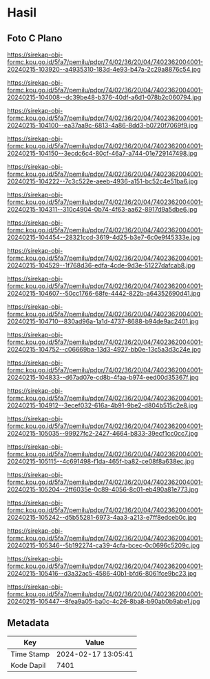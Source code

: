# Hasil

## Foto C Plano

https://sirekap-obj-formc.kpu.go.id/5fa7/pemilu/pdpr/74/02/36/20/04/7402362004001-20240215-103920--a4935310-183d-4e93-b47a-2c29a8876c54.jpg

https://sirekap-obj-formc.kpu.go.id/5fa7/pemilu/pdpr/74/02/36/20/04/7402362004001-20240215-104008--dc39be48-b376-40df-a6d1-078b2c060794.jpg

https://sirekap-obj-formc.kpu.go.id/5fa7/pemilu/pdpr/74/02/36/20/04/7402362004001-20240215-104100--ea37aa9c-6813-4a86-8dd3-b0720f7069f9.jpg

https://sirekap-obj-formc.kpu.go.id/5fa7/pemilu/pdpr/74/02/36/20/04/7402362004001-20240215-104150--3ecdc6c4-80cf-46a7-a744-01e729147498.jpg

https://sirekap-obj-formc.kpu.go.id/5fa7/pemilu/pdpr/74/02/36/20/04/7402362004001-20240215-104222--7c3c522e-aeeb-4936-a151-bc52c4e51ba6.jpg

https://sirekap-obj-formc.kpu.go.id/5fa7/pemilu/pdpr/74/02/36/20/04/7402362004001-20240215-104311--310c4904-0b74-4f63-aa62-8917d9a5dbe6.jpg

https://sirekap-obj-formc.kpu.go.id/5fa7/pemilu/pdpr/74/02/36/20/04/7402362004001-20240215-104454--28321ccd-3619-4d25-b3e7-6c0e9f45333e.jpg

https://sirekap-obj-formc.kpu.go.id/5fa7/pemilu/pdpr/74/02/36/20/04/7402362004001-20240215-104529--1f768d36-edfa-4cde-9d3e-51227dafcab8.jpg

https://sirekap-obj-formc.kpu.go.id/5fa7/pemilu/pdpr/74/02/36/20/04/7402362004001-20240215-104607--50cc1766-68fe-4442-822b-a64352690d41.jpg

https://sirekap-obj-formc.kpu.go.id/5fa7/pemilu/pdpr/74/02/36/20/04/7402362004001-20240215-104710--830ad96a-1a1d-4737-8688-b94de9ac2401.jpg

https://sirekap-obj-formc.kpu.go.id/5fa7/pemilu/pdpr/74/02/36/20/04/7402362004001-20240215-104752--c06669ba-13d3-4927-bb0e-13c5a3d3c24e.jpg

https://sirekap-obj-formc.kpu.go.id/5fa7/pemilu/pdpr/74/02/36/20/04/7402362004001-20240215-104833--d67ad07e-cd8b-4faa-b974-eed00d35367f.jpg

https://sirekap-obj-formc.kpu.go.id/5fa7/pemilu/pdpr/74/02/36/20/04/7402362004001-20240215-104912--3ecef032-616a-4b91-9be2-d804b515c2e8.jpg

https://sirekap-obj-formc.kpu.go.id/5fa7/pemilu/pdpr/74/02/36/20/04/7402362004001-20240215-105035--99927fc2-2427-4664-b833-39ecf1cc0cc7.jpg

https://sirekap-obj-formc.kpu.go.id/5fa7/pemilu/pdpr/74/02/36/20/04/7402362004001-20240215-105115--4c691498-f1da-465f-ba82-ce08f8a638ec.jpg

https://sirekap-obj-formc.kpu.go.id/5fa7/pemilu/pdpr/74/02/36/20/04/7402362004001-20240215-105204--2ff6035e-0c89-4056-8c01-eb490a81e773.jpg

https://sirekap-obj-formc.kpu.go.id/5fa7/pemilu/pdpr/74/02/36/20/04/7402362004001-20240215-105242--d5b55281-6973-4aa3-a213-e7ff8edceb0c.jpg

https://sirekap-obj-formc.kpu.go.id/5fa7/pemilu/pdpr/74/02/36/20/04/7402362004001-20240215-105346--5b192274-ca39-4cfa-bcec-0c0696c5209c.jpg

https://sirekap-obj-formc.kpu.go.id/5fa7/pemilu/pdpr/74/02/36/20/04/7402362004001-20240215-105416--d3a32ac5-4586-40b1-bfd6-8061fce9bc23.jpg

https://sirekap-obj-formc.kpu.go.id/5fa7/pemilu/pdpr/74/02/36/20/04/7402362004001-20240215-105447--8fea9a05-ba0c-4c26-8ba8-b90ab0b9abe1.jpg


## Metadata

| Key        | Value               |
| ---------- | ------------------- |
| Time Stamp | 2024-02-17 13:05:41 |
| Kode Dapil | 7401                |



